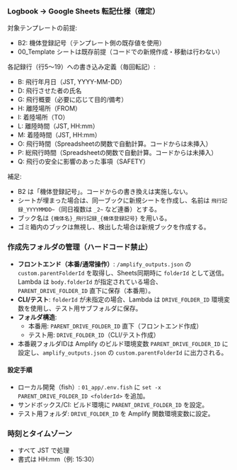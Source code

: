 ### Logbook → Google Sheets 転記仕様（確定）

対象テンプレートの前提:

- B2: 機体登録記号（テンプレート側の既存値を使用）
- 00_Template シートは既存前提（コードでの新規作成・移動は行わない）

各記録行（行5〜19）への書き込み定義（毎回転記）:

- B: 飛行年月日（JST, YYYY-MM-DD）
- D: 飛行させた者の氏名
- G: 飛行概要（必要に応じて目的/備考）
- H: 離陸場所（FROM）
- I: 着陸場所（TO）
- L: 離陸時間（JST, HH:mm）
- M: 着陸時間（JST, HH:mm）
- O: 飛行時間（Spreadsheetの関数で自動計算。コードからは未挿入）
- P: 総飛行時間（Spreadsheetの関数で自動計算。コードからは未挿入）
- Q: 飛行の安全に影響のあった事項（SAFETY）

補足:

- B2 は「機体登録記号」。コードからの書き換えは実施しない。
- シートが埋まった場合は、同一ブックに新規シートを作成し、名前は `飛行記録_YYYYMMDD~`（同日複数は `_2~` など連番）とする。
- ブック名は `{機体名}_飛行記録_{機体登録記号}` を用いる。
- ゴミ箱内のブックは無視し、検出した場合は新規ブックを作成する。

### 作成先フォルダの管理（ハードコード禁止）

- **フロントエンド（本番/通常操作）**: `/amplify_outputs.json` の `custom.parentFolderId` を取得し、Sheets同期時に `folderId` として送信。Lambda は `body.folderId` が指定されている場合、`PARENT_DRIVE_FOLDER_ID` 直下に保存（本番用）。
- **CLI/テスト**: `folderId` が未指定の場合、Lambda は `DRIVE_FOLDER_ID` 環境変数を使用し、テスト用サブフォルダに保存。
- **フォルダ構造**:
  - 本番用: `PARENT_DRIVE_FOLDER_ID` 直下（フロントエンド作成）
  - テスト用: `DRIVE_FOLDER_ID`（CLI/テスト作成）
- 本番親フォルダIDは Amplify のビルド環境変数 `PARENT_DRIVE_FOLDER_ID` に設定し、`amplify_outputs.json` の `custom.parentFolderId` に出力される。

#### 設定手順

- ローカル開発（fish）: `01_app/.env.fish` に `set -x PARENT_DRIVE_FOLDER_ID <folderId>` を追加。
- サンドボックス/CI: ビルド環境に `PARENT_DRIVE_FOLDER_ID` を設定。
- テスト用フォルダ: `DRIVE_FOLDER_ID` を Amplify 関数環境変数に設定。

### 時刻とタイムゾーン

- すべて JST で処理
- 書式は HH:mm（例: 15:30）
